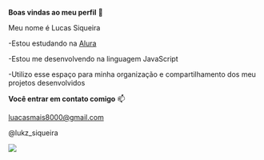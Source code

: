**Boas vindas ao meu perfil** 💙

Meu nome é Lucas Siqueira

-Estou estudando na [Alura](https://cursos.alura.com.br/dashboard)

-Estou me desenvolvendo na linguagem JavaScript

-Utilizo esse espaço para minha organização e compartilhamento dos meu projetos desenvolvidos

**Você entrar em contato comigo** 📫

luacasmais8000@gmail.com

@lukz_siqueira

![](https://media2.giphy.com/media/v1.Y2lkPTc5MGI3NjExMGJhZmNiY2NmMjk3NTM0ZGRlMDFkYTRlZTBiNDdhNTM2MDM4NWM2NSZlcD12MV9pbnRlcm5hbF9naWZzX2dpZklkJmN0PWc/eSwGh3YK54JKU/giphy.gif)
